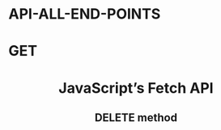 # API-ALL-END-POINTS


# GET #

<!DOCTYPE html>
<html lang="en">
<head>
    <meta charset="UTF-8">
    <meta name="viewport" content="width=device-width, initial-scale=1.0">
    <title>DELETE METHOD</title>
    <style>
        .align{
            text-align:center;
        }
    </style>
</head>
<body>
    <h1 class="align">JavaScript’s Fetch API</h1>
    <h2 class="align">DELETE method</h2>
    <script>
        fetch('https://jsonplaceholder.typicode.com/todos/1',{
            method:"DELETE"
        })
        .then(response => response.json())
        .then(data => console.log(data))

    </script>
</body>
</html>

